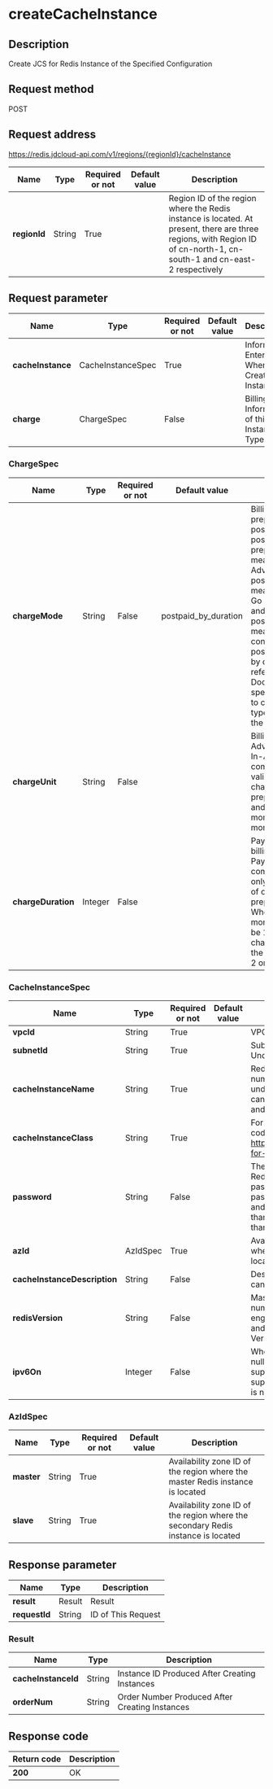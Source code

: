 # createCacheInstance


## Description
Create JCS for Redis Instance of the Specified Configuration


## Request method
POST

## Request address
https://redis.jdcloud-api.com/v1/regions/{regionId}/cacheInstance

|Name|Type|Required or not|Default value|Description|
|---|---|---|---|---|
|**regionId**|String|True| |Region ID of the region where the Redis instance is located. At present, there are three regions, with Region ID of cn-north-1, cn-south-1 and cn-east-2 respectively|

## Request parameter
|Name|Type|Required or not|Default value|Description|
|---|---|---|---|---|
|**cacheInstance**|CacheInstanceSpec|True| |Information Entered When Creating Instances|
|**charge**|ChargeSpec|False| |Billing Information of this Instance Type|

### ChargeSpec
|Name|Type|Required or not|Default value|Description|
|---|---|---|---|---|
|**chargeMode**|String|False|postpaid_by_duration|Billing model value is prepaid_by_duration, postpaid_by_usage or postpaid_by_duration; prepaid_by_duration means Pay-In-Advance, postpaid_by_usage means Pay-As-You-Go By Consumption and postpaid_by_duration means pay by configuration; is postpaid_by_duration by default. Please refer to the Help Documentation of specific product line to confirm the billing type supported by the production line|
|**chargeUnit**|String|False| |Billing unit of Pay-In-Advance, the Pay-In-Advance is compulsory, and valid only when chargeMode is prepaid_by_duration, and the value is month or year and month by default|
|**chargeDuration**|Integer|False| |Pay-In-Advance billing duration, the Pay-In-Advance is compulsory and valid only when the value of chargeMode is prepaid_by_duration. When chargeUnit is month, the value shall be 1~9; when chargeUnit is year, the value shall be 1, 2 or 3|
### CacheInstanceSpec
|Name|Type|Required or not|Default value|Description|
|---|---|---|---|---|
|**vpcId**|String|True| |VPC ID of Redis Instance|
|**subnetId**|String|True| |Subnet ID of Redis Instance Under VPC|
|**cacheInstanceName**|String|True| |Redis instance name must be numbers, letters, English underline and Chinese, and cannot be less than 2 characters and no more than 32 characters|
|**cacheInstanceClass**|String|True| |For Redis instance specification code, please refer to https://docs.jdcloud.com/en/jcs-for-redis/specifications|
|**password**|String|False| |The null connection password of Redis instance means that no password is required, while the password can contain letters and numbers only, with no less than 8 characters and no more than 16 characters|
|**azId**|AzIdSpec|True| |Availability zone ID of the region where the Redis instance is located|
|**cacheInstanceDescription**|String|False| |Description of Redis instance cannot exceed 256 characters|
|**redisVersion**|String|False| |Master and slave version numbers of supported Redis engine: At present, Versions 2.8 and 4.0 are supported and Version 2.8 is the default|
|**ipv6On**|Integer|False| |Whether IPv6 is supported, 0 or null value means that it is not supported and 1 means IPv6 is supported. Please note that IPv6 is not supported by every region|
### AzIdSpec
|Name|Type|Required or not|Default value|Description|
|---|---|---|---|---|
|**master**|String|True| |Availability zone ID of the region where the master Redis instance is located|
|**slave**|String|True| |Availability zone ID of the region where the secondary Redis instance is located|

## Response parameter
|Name|Type|Description|
|---|---|---|
|**result**|Result|Result|
|**requestId**|String|ID of This Request|

### Result
|Name|Type|Description|
|---|---|---|
|**cacheInstanceId**|String|Instance ID Produced After Creating Instances|
|**orderNum**|String|Order Number Produced After Creating Instances|

## Response code
|Return code|Description|
|---|---|
|**200**|OK|
